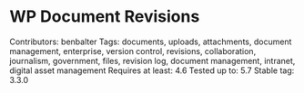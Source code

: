 # WP Document Revisions

Contributors: benbalter
Tags: documents, uploads, attachments, document management, enterprise, version control, revisions, collaboration, journalism, government, files, revision log, document management, intranet, digital asset management
Requires at least: 4.6
Tested up to: 5.7
Stable tag: 3.3.0
